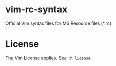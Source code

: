 # vim-rc-syntax
Official Vim syntax files for MS Resource files (*.rc)

# License
The Vim License applies. See `:h license`
